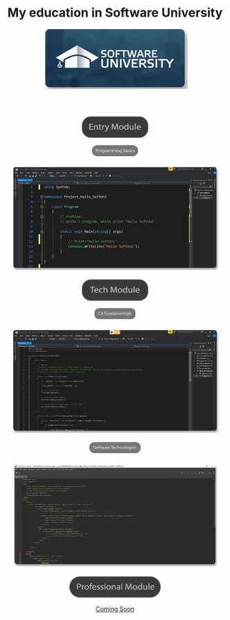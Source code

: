 <h1 align="center">My education in Software University</h1>

<p align= "center" ><a href="https://softuni.bg/"><img src ="https://github.com/YaniLozanov/Software-University/blob/master/Images/Software-University-Logo-blue-horizontal.png"></a></p>
<h2 align="center"></h2>

</br>

<p align="center"><a href="Entry Module"><img src="Images/Entry Module.png" wight="200px" height="50px"></a></p>

<p align="center"><a href="Entry Module/01.Programming Basics/"><img src="Images/Programming Basics.png" wight="100px" height="25px"></a></p>

<p align="center">
  <a href="Entry Module/01.Programming Basics/">
    <img src="Images/Programming Basics_Code.png" wight="250px" height="250">
  </a>
</p>

<p align="center">
  <a href="Tech Module">
    <img src="Images/Tech Module.png" wight="200px" height="50px">
  </a>
</p>

<p align="center">
  <a href="Tech Module/01.Programming Fundamentals/">
    <img src="https://github.com/YaniLozanov/Software-University/blob/master/Images/C%23%20Fundamentals.png" wight="100px" height="25px">
  </a>
</p>

<p align="center">
  <a href="Tech Module/01.Programming Fundamentals/">
   <img src="Images/Fundamentals_Code.png" wight="250px" height="250">
  </a>
</p> 
                                                                     
<p align="center">
  <a href="Tech Module/02.Software Technologies/">
     <img src="https://github.com/YaniLozanov/Software-University/blob/master/Images/Software%20Technologies%20.png" wight="100px" height="25px">
  </a>
</p>

<p align="center">
  <a href="Tech Module/02.Software Technologies/">
     <img src="https://github.com/YaniLozanov/Software-University/blob/master/Images/Software%20Tehnologies_Code.png" wight="250px" height="250"
  </a>                                                                                                                                            
</p> 
               
<p align="center"><img src="Images/Professional Module.png" wight="200px" height="50px"></p>

<p align="center">Coming Soon</p>
